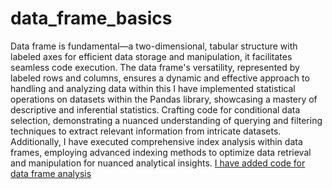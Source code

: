 # data_frame_basics
 Data frame is fundamental—a two-dimensional, tabular structure with labeled axes for efficient data storage and manipulation, it facilitates seamless code execution. The data frame's versatility, represented by labeled rows and columns, ensures a dynamic and effective approach to handling and analyzing data within this 
 I have  implemented statistical operations on datasets within the Pandas library, showcasing a mastery of descriptive and inferential statistics. 
 Crafting code for conditional data selection, demonstrating a nuanced understanding of querying and filtering techniques to extract relevant information from intricate datasets. 
 Additionally, I have executed comprehensive index analysis within data frames, employing advanced indexing methods to optimize data retrieval and manipulation for nuanced analytical insights.
[I have added code for data frame analysis](weather_data.md)

 
